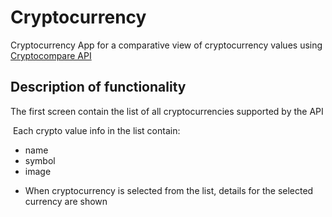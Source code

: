 # Cryptocurrency

Cryptocurrency
App for a comparative view of cryptocurrency values using [Cryptocompare API](https://min-api.cryptocompare.com/)

## **Description of functionality**

The first screen contain the list of all cryptocurrencies supported by the API

&nbsp;Each crypto value info in the list contain:
* name
* symbol
* image

- When cryptocurrency is selected from the list, details for the selected currency are shown


